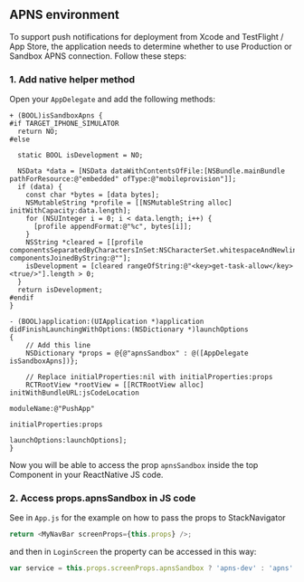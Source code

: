 ## APNS environment

To support push notifications for deployment from Xcode and TestFlight / App Store, the application needs to determine whether to use Production or Sandbox APNS connection. Follow these steps:

### 1. Add native helper method

Open your `AppDelegate` and add the following methods:

```objc
+ (BOOL)isSandboxApns {
#if TARGET_IPHONE_SIMULATOR
  return NO;
#else

  static BOOL isDevelopment = NO;

  NSData *data = [NSData dataWithContentsOfFile:[NSBundle.mainBundle pathForResource:@"embedded" ofType:@"mobileprovision"]];
  if (data) {
    const char *bytes = [data bytes];
    NSMutableString *profile = [[NSMutableString alloc] initWithCapacity:data.length];
    for (NSUInteger i = 0; i < data.length; i++) {
      [profile appendFormat:@"%c", bytes[i]];
    }
    NSString *cleared = [[profile componentsSeparatedByCharactersInSet:NSCharacterSet.whitespaceAndNewlineCharacterSet] componentsJoinedByString:@""];
    isDevelopment = [cleared rangeOfString:@"<key>get-task-allow</key><true/>"].length > 0;
  }
  return isDevelopment;
#endif
}

- (BOOL)application:(UIApplication *)application didFinishLaunchingWithOptions:(NSDictionary *)launchOptions
{
    // Add this line
    NSDictionary *props = @{@"apnsSandbox" : @([AppDelegate isSandboxApns])};

    // Replace initialProperties:nil with initialProperties:props
    RCTRootView *rootView = [[RCTRootView alloc] initWithBundleURL:jsCodeLocation
                                                        moduleName:@"PushApp"
                                                 initialProperties:props
                                                     launchOptions:launchOptions];
}
```

Now you will be able to access the prop `apnsSandbox` inside the top Component in your ReactNative JS code.


### 2. Access props.apnsSandbox in JS code

See in `App.js` for the example on how to pass the props to StackNavigator

```js
return <MyNavBar screenProps={this.props} />;
```

and then in `LoginScreen` the property can be accessed in this way:

```js
var service = this.props.screenProps.apnsSandbox ? 'apns-dev' : 'apns'
```
